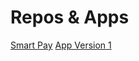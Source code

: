   
# Repos & Apps
[Smart Pay](https://github.com/amaxj95/smart_pay)
[App Version 1](https://amaxj95-probable-cod-pgj6qxq646qc6w55-3000.preview.app.github.dev/)

